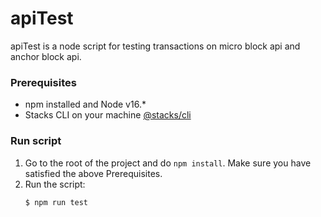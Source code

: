 # apiTest
apiTest is a node script for testing transactions on micro block api and anchor block api.

### Prerequisites

- npm installed and Node v16.*
- Stacks CLI on your machine [@stacks/cli](https://www.npmjs.com/package/@stacks/cli)

### Run script
1. Go to the root of the project and do `npm install`. Make sure you have satisfied the above Prerequisites.
2. Run the script:
    ```sh
    $ npm run test
    ```
